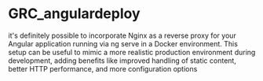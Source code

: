 # GRC_angulardeploy

 it's definitely possible to incorporate Nginx as a reverse proxy for your Angular application running via ng serve in a Docker environment. This setup can be useful to mimic a more realistic production environment during development, adding benefits like improved handling of static content, better HTTP performance, and more configuration options